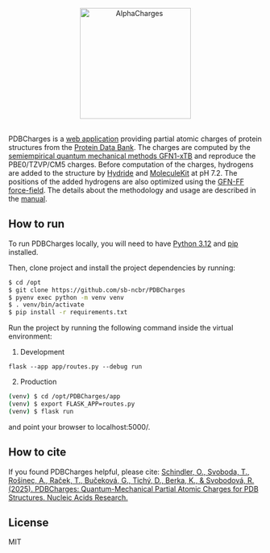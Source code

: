 <div align="center">
  <br>
  <a href="https://github.com/sb-ncbr/PDBCharges_website"><img src="https://github.com/sb-ncbr/PDBCharges_website/blob/main/app/static/assets/logo.png" alt="AlphaCharges" width="220"></a>
  <br>
    <br>
</div>



PDBCharges is a [web application](https://pdbcharges.biodata.ceitec.cz/) providing partial atomic charges of protein structures from the [Protein Data Bank](https://www.ebi.ac.uk/pdbe/). The charges are computed by the [semiempirical quantum mechanical methods GFN1-xTB](https://pubs.acs.org/doi/10.1021/acs.jctc.7b00118) and reproduce the PBE0/TZVP/CM5 charges. Before computation of the charges, hydrogens are added to the structure by [Hydride](https://almob.biomedcentral.com/articles/10.1186/s13015-022-00215-x) and [MoleculeKit](https://pubs.acs.org/doi/abs/10.1021/acs.jctc.6b00049) at pH 7.2. The positions of the added hydrogens are also optimized using the [GFN-FF force-field](https://onlinelibrary.wiley.com/doi/full/10.1002/anie.202004239). The details about the methodology and usage are described in the [manual](https://github.com/sb-ncbr/PDBCharges_website/wiki).

## How to run

To run PDBCharges locally, you will need to have [Python 3.12](https://www.python.org/downloads/) and [pip](https://pip.pypa.io/en/stable/installing/) installed.

Then, clone project and install the project dependencies by running:

```bash
$ cd /opt
$ git clone https://github.com/sb-ncbr/PDBCharges
$ pyenv exec python -m venv venv
$ . venv/bin/activate
$ pip install -r requirements.txt
```
Run the project by running the following command inside the virtual environment:

1. Development
```shell
flask --app app/routes.py --debug run
```

2. Production
```bash
(venv) $ cd /opt/PDBCharges/app
(venv) $ export FLASK_APP=routes.py
(venv) $ flask run
```

and point your browser to localhost:5000/.

## How to cite

If you found PDBCharges helpful, please cite: [Schindler, O., Svoboda, T., Rošinec, A., Raček, T., Bučeková, G., Tichý, D., Berka, K., & Svobodová, R. (2025). PDBCharges: Quantum-Mechanical Partial Atomic Charges for PDB Structures. Nucleic Acids Research.](https://academic.oup.com/nar/article/doi/10.1093/nar/gkaf401/8128216)


## License
MIT
